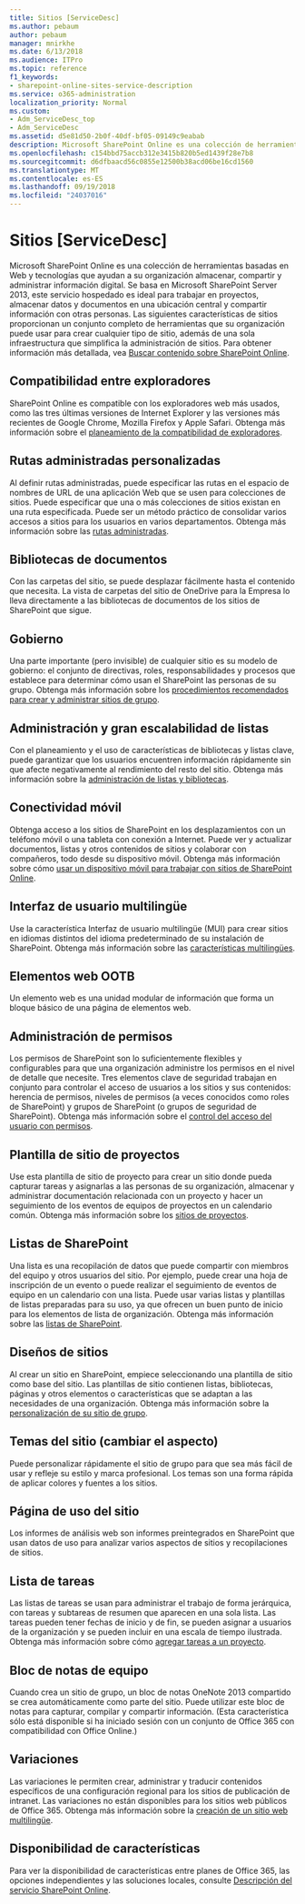 ```yaml
---
title: Sitios [ServiceDesc]
ms.author: pebaum
author: pebaum
manager: mnirkhe
ms.date: 6/13/2018
ms.audience: ITPro
ms.topic: reference
f1_keywords:
- sharepoint-online-sites-service-description
ms.service: o365-administration
localization_priority: Normal
ms.custom:
- Adm_ServiceDesc_top
- Adm_ServiceDesc
ms.assetid: d5e81d50-2b0f-40df-bf05-09149c9eabab
description: Microsoft SharePoint Online es una colección de herramientas basadas en Web y tecnologías que ayudan a su organización almacenar, compartir y administrar información digital. Se basa en Microsoft SharePoint Server 2013, este servicio hospedado es ideal para trabajar en proyectos, almacenar datos y documentos en una ubicación central y compartir información con otras personas. Las siguientes características de sitios proporcionan un conjunto completo de herramientas que su organización puede usar para crear cualquier tipo de sitio, además de una sola infraestructura que simplifica la administración de sitios. Para obtener que información más detallada, vea Buscar contenido sobre SharePoint Online.
ms.openlocfilehash: c154bbd75accb312e3415b820b5ed1439f28e7b8
ms.sourcegitcommit: d6dfbaacd56c0855e12500b38acd06be16cd1560
ms.translationtype: MT
ms.contentlocale: es-ES
ms.lasthandoff: 09/19/2018
ms.locfileid: "24037016"
---
```

# <a name="sitesservicedesc"></a>Sitios [ServiceDesc]

Microsoft SharePoint Online es una colección de herramientas basadas en Web y tecnologías que ayudan a su organización almacenar, compartir y administrar información digital. Se basa en Microsoft SharePoint Server 2013, este servicio hospedado es ideal para trabajar en proyectos, almacenar datos y documentos en una ubicación central y compartir información con otras personas. Las siguientes características de sitios proporcionan un conjunto completo de herramientas que su organización puede usar para crear cualquier tipo de sitio, además de una sola infraestructura que simplifica la administración de sitios. Para obtener información más detallada, vea [Buscar contenido sobre SharePoint Online](https://support.office.com/Article/Find-content-about-SharePoint-Online-0ff4f5c6-b8b3-4d6a-be9a-99e6dcb9a3b7).
  
## <a name="cross-browser-support"></a>Compatibilidad entre exploradores
<a name="bkmk_CrossBrowserSupport"> </a>

SharePoint Online es compatible con los exploradores web más usados, como las tres últimas versiones de Internet Explorer y las versiones más recientes de Google Chrome, Mozilla Firefox y Apple Safari. Obtenga más información sobre el [planeamiento de la compatibilidad de exploradores](https://go.microsoft.com/fwlink/?LinkId=271048).
  
## <a name="custom-managed-paths"></a>Rutas administradas personalizadas
<a name="bkmk_CustomManagedPaths"> </a>

Al definir rutas administradas, puede especificar las rutas en el espacio de nombres de URL de una aplicación Web que se usen para colecciones de sitios. Puede especificar que una o más colecciones de sitios existan en una ruta especificada. Puede ser un método práctico de consolidar varios accesos a sitios para los usuarios en varios departamentos. Obtenga más información sobre las [rutas administradas](https://go.microsoft.com/fwlink/?LinkId=271049).
  
## <a name="document-libraries"></a>Bibliotecas de documentos
<a name="bkmk_SiteFolders"> </a>

Con las carpetas del sitio, se puede desplazar fácilmente hasta el contenido que necesita. La vista de carpetas del sitio de OneDrive para la Empresa lo lleva directamente a las bibliotecas de documentos de los sitios de SharePoint que sigue. 
  
## <a name="governance"></a>Gobierno
<a name="bkmk_Governance"> </a>

Una parte importante (pero invisible) de cualquier sitio es su modelo de gobierno: el conjunto de directivas, roles, responsabilidades y procesos que establece para determinar cómo usan el SharePoint las personas de su grupo. Obtenga más información sobre los [procedimientos recomendados para crear y administrar sitios de grupo](https://go.microsoft.com/fwlink/?LinkId=271050).
  
## <a name="large-list-scalability-and-management"></a>Administración y gran escalabilidad de listas
<a name="bkmk_LargeListScalabilityManagement"> </a>

Con el planeamiento y el uso de características de bibliotecas y listas clave, puede garantizar que los usuarios encuentren información rápidamente sin que afecte negativamente al rendimiento del resto del sitio. Obtenga más información sobre la [administración de listas y bibliotecas](https://go.microsoft.com/fwlink/?LinkId=271051).
  
## <a name="mobile-connectivity"></a>Conectividad móvil
<a name="bkmk_MobileConnectivity"> </a>

Obtenga acceso a los sitios de SharePoint en los desplazamientos con un teléfono móvil o una tableta con conexión a Internet. Puede ver y actualizar documentos, listas y otros contenidos de sitios y colaborar con compañeros, todo desde su dispositivo móvil. Obtenga más información sobre cómo [usar un dispositivo móvil para trabajar con sitios de SharePoint Online](https://go.microsoft.com/fwlink/?LinkId=271052).
  
## <a name="multi-lingual-user-interface"></a>Interfaz de usuario multilingüe
<a name="bkmk_MultiLingualUserInterface"> </a>

Use la característica Interfaz de usuario multilingüe (MUI) para crear sitios en idiomas distintos del idioma predeterminado de su instalación de SharePoint. Obtenga más información sobre las [características multilingües](https://go.microsoft.com/fwlink/?LinkId=271053).
  
## <a name="ootb-web-parts"></a>Elementos web OOTB
<a name="bkmk_OOTBWebParts"> </a>

Un elemento web es una unidad modular de información que forma un bloque básico de una página de elementos web.
  
## <a name="permissions-management"></a>Administración de permisos
<a name="bkmk_PermissionsManagement"> </a>

Los permisos de SharePoint son lo suficientemente flexibles y configurables para que una organización administre los permisos en el nivel de detalle que necesite. Tres elementos clave de seguridad trabajan en conjunto para controlar el acceso de usuarios a los sitios y sus contenidos: herencia de permisos, niveles de permisos (a veces conocidos como roles de SharePoint) y grupos de SharePoint (o grupos de seguridad de SharePoint). Obtenga más información sobre el [control del acceso del usuario con permisos](https://go.microsoft.com/fwlink/?LinkId=271054).
  
## <a name="project-site-template"></a>Plantilla de sitio de proyectos
<a name="bkmk_Projectsitetemplate"> </a>

Use esta plantilla de sitio de proyecto para crear un sitio donde pueda capturar tareas y asignarlas a las personas de su organización, almacenar y administrar documentación relacionada con un proyecto y hacer un seguimiento de los eventos de equipos de proyectos en un calendario común. Obtenga más información sobre los [sitios de proyectos](https://go.microsoft.com/fwlink/?LinkId=271228).
  
## <a name="sharepoint-lists"></a>Listas de SharePoint
<a name="bkmk_SharePointLists"> </a>

Una lista es una recopilación de datos que puede compartir con miembros del equipo y otros usuarios del sitio. Por ejemplo, puede crear una hoja de inscripción de un evento o puede realizar el seguimiento de eventos de equipo en un calendario con una lista. Puede usar varias listas y plantillas de listas preparadas para su uso, ya que ofrecen un buen punto de inicio para los elementos de lista de organización. Obtenga más información sobre las [listas de SharePoint](https://go.microsoft.com/fwlink/?LinkId=271056).
  
## <a name="site-designs"></a>Diseños de sitios
<a name="bkmk_Templates"> </a>

Al crear un sitio en SharePoint, empiece seleccionando una plantilla de sitio como base del sitio. Las plantillas de sitio contienen listas, bibliotecas, páginas y otros elementos o características que se adaptan a las necesidades de una organización. Obtenga más información sobre la [personalización de su sitio de grupo](https://go.microsoft.com/fwlink/?LinkId=271058).
  
## <a name="site-themes-change-the-look"></a>Temas del sitio (cambiar el aspecto)
<a name="bkmk_Themes"> </a>

Puede personalizar rápidamente el sitio de grupo para que sea más fácil de usar y refleje su estilo y marca profesional. Los temas son una forma rápida de aplicar colores y fuentes a los sitios.
  
## <a name="site-usage-page"></a>Página de uso del sitio
<a name="bkmk_UsageAnalytics"> </a>

Los informes de análisis web son informes preintegrados en SharePoint que usan datos de uso para analizar varios aspectos de sitios y recopilaciones de sitios. 
  
## <a name="task-list"></a>Lista de tareas
<a name="bkmk_Tasklist"> </a>

Las listas de tareas se usan para administrar el trabajo de forma jerárquica, con tareas y subtareas de resumen que aparecen en una sola lista. Las tareas pueden tener fechas de inicio y de fin, se pueden asignar a usuarios de la organización y se pueden incluir en una escala de tiempo ilustrada. Obtenga más información sobre cómo [agregar tareas a un proyecto](https://go.microsoft.com/fwlink/?LinkId=271230).
  
## <a name="team-notebook"></a>Bloc de notas de equipo
<a name="bkmk_TeamSiteNotebook"> </a>

Cuando crea un sitio de grupo, un bloc de notas OneNote 2013 compartido se crea automáticamente como parte del sitio. Puede utilizar este bloc de notas para capturar, compilar y compartir información. (Esta característica sólo está disponible si ha iniciado sesión con un conjunto de Office 365 con compatibilidad con Office Online.)
  
## <a name="variations"></a>Variaciones
<a name="bkmk_Variations"> </a>

Las variaciones le permiten crear, administrar y traducir contenidos específicos de una configuración regional para los sitios de publicación de intranet. Las variaciones no están disponibles para los sitios web públicos de Office 365. Obtenga más información sobre la [creación de un sitio web multilingüe](https://go.microsoft.com/fwlink/?LinkId=272921).
  
## <a name="feature-availability"></a>Disponibilidad de características
<a name="bkmk_Variations"> </a>

Para ver la disponibilidad de características entre planes de Office 365, las opciones independientes y las soluciones locales, consulte [Descripción del servicio SharePoint Online](sharepoint-online-service-description.md).
  

